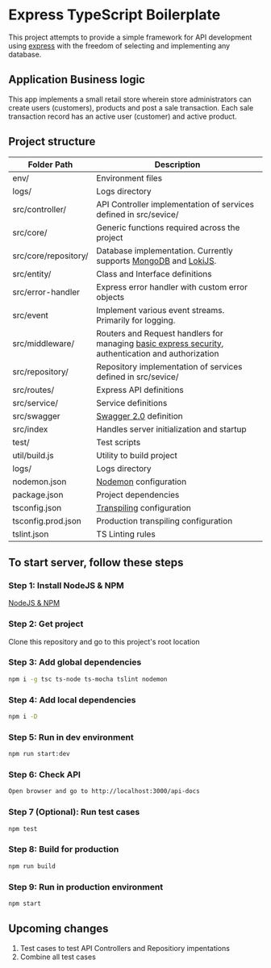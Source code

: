 # Express TypeScript Boilerplate

This project attempts to provide a simple framework for API development using [express](https://github.com/expressjs/express) with the freedom of selecting and implementing any database.

## Application Business logic

This app implements a small retail store wherein store administrators can create users (customers), products and post a sale transaction. Each sale transaction record has an active user (customer) and active product.

## Project structure
| Folder Path | Description |
| ------------- | ------------- |
| env/ | Environment files |
| logs/ | Logs directory |
| src/controller/ | API Controller implementation of services defined in src/sevice/ |
| src/core/ | Generic functions required across the project |
| src/core/repository/ | Database implementation. Currently supports [MongoDB](https://www.mongodb.com/) and [LokiJS](https://github.com/techfort/LokiJS). |
| src/entity/ | Class and Interface definitions |
| src/error-handler | Express error handler with custom error objects |
| src/event | Implement various event streams. Primarily for logging. |
| src/middleware/ | Routers and Request handlers for managing [basic express security](https://expressjs.com/en/advanced/best-practice-security.html), authentication and authorization |
| src/repository/ | Repository implementation of services defined in src/sevice/ |
| src/routes/ | Express API definitions |
| src/service/ | Service definitions |
| src/swagger | [Swagger 2.0](https://swagger.io/docs/specification/2-0/basic-structure/) definition |
| src/index | Handles server initialization and startup |
| test/ | Test scripts |
| util/build.js | Utility to build project |
| logs/ | Logs directory  |
| nodemon.json | [Nodemon](https://github.com/remy/nodemon) configuration |
| package.json | Project dependencies |
| tsconfig.json | [Transpiling](https://www.typescriptlang.org/docs/handbook/tsconfig-json.html) configuration |
| tsconfig.prod.json | Production transpiling configuration |
| tslint.json  | TS Linting rules |


## To start server, follow these steps

### Step 1: Install NodeJS & NPM

[NodeJS & NPM](https://nodejs.org/en/download/)

### Step 2: Get project
Clone this repository and go to this project's root location


### Step 3: Add global dependencies

```bash
npm i -g tsc ts-node ts-mocha tslint nodemon
```

### Step 4: Add local dependencies

```bash
npm i -D
```

### Step 5: Run in dev environment

```bash
npm run start:dev
```

### Step 6: Check API

```bash
Open browser and go to http://localhost:3000/api-docs
```

### Step 7 (Optional): Run test cases

```bash
npm test
```

### Step 8: Build for production

```bash
npm run build
```

### Step 9: Run in production environment

```bash
npm start
```
## Upcoming changes
1. Test cases to test API Controllers and Repositiory impentations
2. Combine all test cases